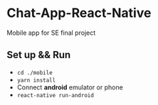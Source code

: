 # Chat-App-React-Native
Mobile app for SE final project

## Set up && Run
- `cd ./mobile`
- `yarn install`
- Connect **android** emulator or phone
- `react-native run-android`
